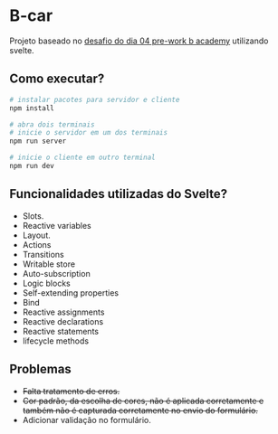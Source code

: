 # B-car
Projeto baseado no [desafio do dia 04 pre-work b academy](https://github.com/brainnco/desafios-pre-work-b-academy/blob/main/dia4/README.md) utilizando svelte.

## Como executar?

```bash
# instalar pacotes para servidor e cliente
npm install

# abra dois terminais
# inicie o servidor em um dos terminais
npm run server

# inicie o cliente em outro terminal
npm run dev
```

## Funcionalidades utilizadas do Svelte?

- Slots.
- Reactive variables
- Layout.
- Actions
- Transitions
- Writable store
- Auto-subscription
- Logic blocks
- Self-extending properties
- Bind
- Reactive assignments
- Reactive declarations
- Reactive statements
- lifecycle methods

## Problemas
- <s>Falta tratamento de erros.</s>
- <s>Cor padrão, da escolha de cores, não é aplicada corretamente e também não é capturada corretamente no envio do formulário.</s>
- Adicionar validação no formulário.